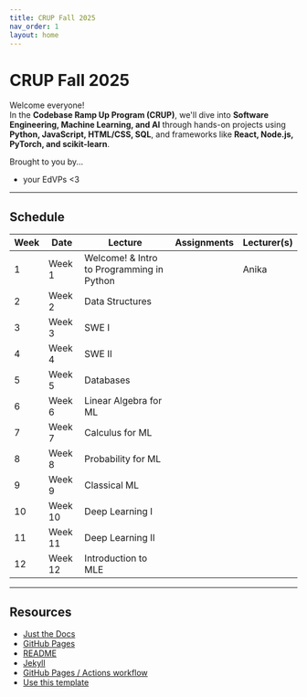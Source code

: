 ```yaml
---
title: CRUP Fall 2025
nav_order: 1
layout: home
---
```


# CRUP Fall 2025

Welcome everyone!  
In the **Codebase Ramp Up Program (CRUP)**, we'll dive into **Software Engineering, Machine Learning, and AI** through hands-on projects using **Python, JavaScript, HTML/CSS, SQL**, and frameworks like **React, Node.js, PyTorch, and scikit-learn**.

Brought to you by...

- your EdVPs <3

---

## Schedule

<table>
  <thead>
    <tr>
      <th>Week</th>
      <th>Date</th>
      <th>Lecture</th>
      <th>Assignments</th>
      <th>Lecturer(s)</th>
    </tr>
  </thead>
  <tbody>
    <tr>
      <td>1</td>
      <td>Week 1</td>
      <td>Welcome! & Intro to Programming in Python</td>
      <td></td>
      <td>Anika</td>
    </tr>
    <tr>
      <td>2</td>
      <td>Week 2</td>
      <td>Data Structures</td>
      <td></td>
      <td></td>
    </tr>
    <tr>
      <td>3</td>
      <td>Week 3</td>
      <td>SWE I</td>
      <td></td>
      <td></td>
    </tr>
    <tr>
      <td>4</td>
      <td>Week 4</td>
      <td>SWE II</td>
      <td></td>
      <td></td>
    </tr>
    <tr>
      <td>5</td>
      <td>Week 5</td>
      <td>Databases</td>
      <td></td>
      <td></td>
    </tr>
    <tr>
      <td>6</td>
      <td>Week 6</td>
      <td>Linear Algebra for ML</td>
      <td></td>
      <td></td>
    </tr>
    <tr>
      <td>7</td>
      <td>Week 7</td>
      <td>Calculus for ML</td>
      <td></td>
      <td></td>
    </tr>
    <tr>
      <td>8</td>
      <td>Week 8</td>
      <td>Probability for ML</td>
      <td></td>
      <td></td>
    </tr>
    <tr>
      <td>9</td>
      <td>Week 9</td>
      <td>Classical ML</td>
      <td></td>
      <td></td>
    </tr>
    <tr>
      <td>10</td>
      <td>Week 10</td>
      <td>Deep Learning I</td>
      <td></td>
      <td></td>
    </tr>
    <tr>
      <td>11</td>
      <td>Week 11</td>
      <td>Deep Learning II</td>
      <td></td>
      <td></td>
    </tr>
    <tr>
      <td>12</td>
      <td>Week 12</td>
      <td>Introduction to MLE</td>
      <td></td>
      <td></td>
    </tr>
  </tbody>
</table>

---

## Resources

- [Just the Docs]  
- [GitHub Pages]  
- [README]  
- [Jekyll]  
- [GitHub Pages / Actions workflow]  
- [Use this template]  

[Just the Docs]: https://just-the-docs.github.io/just-the-docs/  
[GitHub Pages]: https://docs.github.com/en/pages  
[README]: https://github.com/just-the-docs/just-the-docs-template/blob/main/README.md  
[Jekyll]: https://jekyllrb.com  
[GitHub Pages / Actions workflow]: https://github.blog/changelog/2022-07-27-github-pages-custom-github-actions-workflows-beta/  
[Use this template]: https://github.com/just-the-docs/just-the-docs-template/generate  